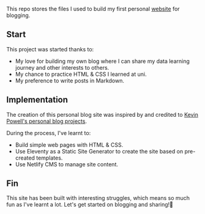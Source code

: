 This repo stores the files I used to build my first personal [website](https://nguyenyenchicom.netlify.app/) for blogging.

## Start
This project was started thanks to:

- My love for building my own blog where I can share my data learning journey and other interests to others.
- My chance to practice HTML & CSS I learned at uni.
- My preference to write posts in Markdown.
## Implementation
The creation of this personal blog site was inspired by and credited to [Kevin Powell's personal blog projects](https://github.com/kevin-powell/JAMStack-blog-starter#).

During the process, I've learnt to:

- Build simple web pages with HTML & CSS.
- Use Eleventy as a Static Site Generator to create the site based on pre-created templates.
- Use Netlify CMS to manage site content.
## Fin
This site has been built with interesting struggles, which means so much fun as I've learnt a lot. Let's get started on blogging and sharing!🌈
